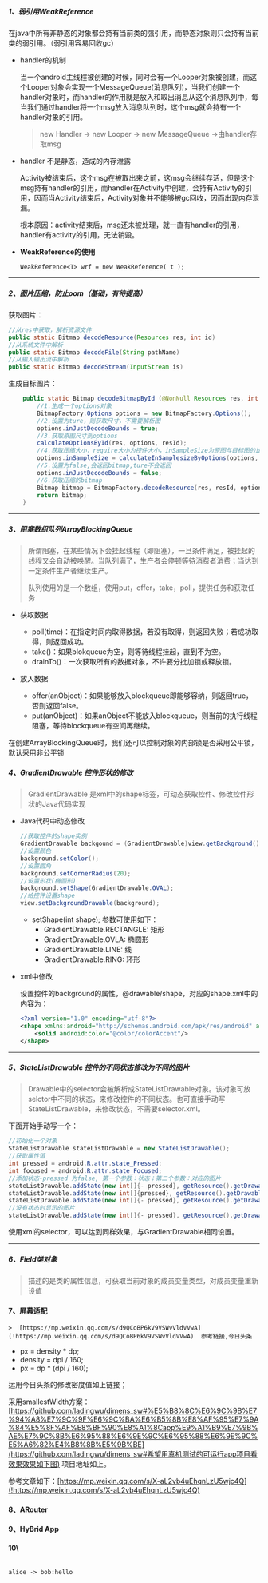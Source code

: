 ##### 1、弱引用WeakReference

在java中所有非静态的对象都会持有当前类的强引用，而静态对象则只会持有当前类的弱引用。（弱引用容易回收gc）

* handler的机制

  当一个android主线程被创建的时候，同时会有一个Looper对象被创建，而这个Looper对象会实现一个MessageQueue(消息队列)，当我们创建一个handler对象时，而handler的作用就是放入和取出消息从这个消息队列中，每当我们通过handler将一个msg放入消息队列时，这个msg就会持有一个handler对象的引用。

  > new Handler -> new Looper -> new MessageQueue ->由handler存取msg

* handler 不是静态，造成的内存泄露

  Activity被结束后，这个msg在被取出来之前，这msg会继续存活，但是这个msg持有handler的引用，而handler在Activity中创建，会持有Activity的引用，因而当Activity结束后，Activity对象并不能够被gc回收，因而出现内存泄漏。

  根本原因：activity结束后，msg还未被处理，就一直有handler的引用，handler有activity的引用，无法销毁。

* **WeakReference的使用**

  `WeakReference<T> wrf = new WeakReference( t );`

***

##### 2、图片压缩，防止oom（基础，有待提高）

获取图片：

```java
//从res中获取，解析资源文件
public static Bitmap decodeResource(Resources res, int id) 
//从系统文件中解析
public static Bitmap decodeFile(String pathName)  
//从输入输出流中解析
public static Bitmap decodeStream(InputStream is)
```

生成目标图片：

```java
    public static Bitmap decodeBitmapById (@NonNull Resources res, int resId, int reqWidth, int reqHeight) {
        //1.生成一个options对象
        BitmapFactory.Options options = new BitmapFactory.Options();
        //2.设置为ture，则获取尺寸，不需要解析图
        options.inJustDecodeBounds = true;
        //3.获取原图尺寸到options
        calculateOptionsById(res, options, resId);
        //4.获取压缩大小，require大小为控件大小，inSampleSize为原图与目标图的比例相比
        options.inSampleSize = calculateInSamplesizeByOptions(options, reqWidth, reqHeight);
        //5.设置为false,会返回bitmap,ture不会返回
        options.inJustDecodeBounds = false;
        //6.获取压缩的bitmap
        Bitmap bitmap = BitmapFactory.decodeResource(res, resId, options);
        return bitmap;
    }
```

***

##### 3、阻塞数组队列ArrayBlockingQueue

> 所谓阻塞，在某些情况下会挂起线程（即阻塞），一旦条件满足，被挂起的线程又会自动被唤醒。当队列满了，生产者会停顿等待消费者消费；当达到一定条件生产者继续生产。
>
> 队列使用的是一个数组，使用put，offer，take，poll，提供任务和获取任务

* 获取数据
  * poll(time)：在指定时间内取得数据，若没有取得，则返回失败；若成功取得，则返回成功。
  * take()：如果blokqueue为空，则等待线程挂起，直到不为空。
  * drainTo()：一次获取所有的数据对象，不许要分批加锁或释放锁。

* 放入数据
  * offer(anObject)：如果能够放入blockqueue即能够容纳，则返回true，否则返回false。
  * put(anObject)：如果anObject不能放入blockqueue，则当前的执行线程阻塞，等待blockqueue有空间再继续。

在创建ArrayBlockingQueue时，我们还可以控制对象的内部锁是否采用公平锁，默认采用非公平锁

##### 4、GradientDrawable 控件形状的修改

> GradientDrawable 是xml中的shape标签，可动态获取控件、修改控件形状的Java代码实现

* Java代码中动态修改

  ```java
  //获取控件的shape实例
  GradientDrawable backgound = (GradientDrawable)view.getBackground();
  //设置颜色
  background.setColor();
  //设置圆角
  background.setCornerRadius(20);
  //设置形状(椭圆形)
  background.setShape(GradientDrawable.OVAL);
  //给控件设置shape
  view.setBackgroundDrawable(background);
  ```

  * setShape(int shape); 参数可使用如下：
    * GradientDrawable.RECTANGLE: 矩形
    * GradientDrawable.OVLA: 椭圆形
    * GradientDrawable.LINE: 线
    * GradientDrawable.RING: 环形

* xml中修改

  设置控件的background的属性，@drawable/shape，对应的shape.xml中的内容为：

  ```xml
  <?xml version="1.0" encoding="utf-8"?>
  <shape xmlns:android="http://schemas.android.com/apk/res/android" android:shape="rectangle">
      <solid android:color="@color/colorAccent"/>
  </shape>
  ```

---

##### 5、StateListDrawable 控件的不同状态修改为不同的图片

> Drawable中的selector会被解析成StateListDrawable对象。该对象可放selctor中不同的状态，来修改控件的不同状态。也可直接手动写StateListDrawable，来修改状态，不需要selector.xml。

下面开始手动写一个：

```java
//初始化一个对象
StateListDrawable stateListDrawable = new StateListDrawable();
//获取属性值
int pressed = android.R.attr.state_Pressed;
int focused = android.R.attr.state_Focused;
//添加状态-pressed 为false, 第一个参数：状态；第二个参数：对应的图片
stateListDrawable.addState(new int[]{- pressed}, getResource().getDrawable(R.drawable.*));
stateListDrawable.addState(new int[]{pressed}, getResource().getDrawable(R.drawable.*));
stateListDrawable.addState(new int[]{- pressed}, getResource().getDrawable(R.drawable.*));
//没有状态时显示的图片
stateListDrawable.addState(new int[]{- pressed}, getResource().getDrawable(R.drawable.*));
```

使用xml的selector，可以达到同样效果，与GradientDrawable相同设置。

---

##### 6、Field类对象

> 描述的是类的属性信息，可获取当前对象的成员变量类型，对成员变量重新设值

#### 7、屏幕适配

	>  [https://mp.weixin.qq.com/s/d9QCoBP6kV9VSWvVldVVwA](!https://mp.weixin.qq.com/s/d9QCoBP6kV9VSWvVldVVwA)  参考链接,今日头条

* px = density * dp;
* density = dpi / 160;
* px = dp * (dpi / 160);

运用今日头条的修改密度值如上链接；

采用smallestWidth方案：[https://github.com/ladingwu/dimens_sw#%E5%B8%8C%E6%9C%9B%E7%94%A8%E7%9C%9F%E6%9C%BA%E6%B5%8B%E8%AF%95%E7%9A%84%E5%8F%AF%E8%BF%90%E8%A1%8Capp%E9%A1%B9%E7%9B%AE%E7%9C%8B%E6%95%88%E6%9E%9C%E6%95%88%E6%9E%9C%E5%A6%82%E4%B8%8B%E5%9B%BE](https://github.com/ladingwu/dimens_sw#希望用真机测试的可运行app项目看效果效果如下图) 项目地址如上。

参考文章如下：[https://mp.weixin.qq.com/s/X-aL2vb4uEhqnLzU5wjc4Q](!https://mp.weixin.qq.com/s/X-aL2vb4uEhqnLzU5wjc4Q) 

#### 8、ARouter

#### 9、HyBrid App

#### 10\



```sequence

alice -> bob:hello
```




